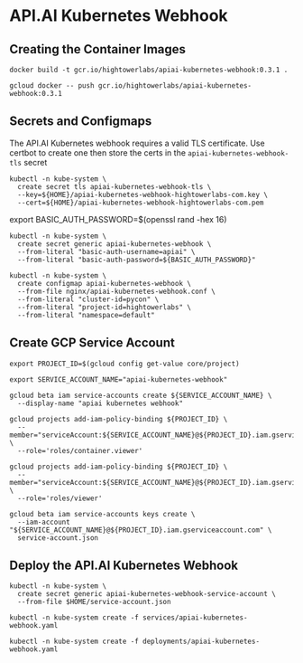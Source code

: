 # API.AI Kubernetes Webhook

## Creating the Container Images

```
docker build -t gcr.io/hightowerlabs/apiai-kubernetes-webhook:0.3.1 .
```

```
gcloud docker -- push gcr.io/hightowerlabs/apiai-kubernetes-webhook:0.3.1
```

## Secrets and Configmaps

The API.AI Kubernetes webhook requires a valid TLS certificate. Use certbot to create one then store the certs in the `apiai-kubernetes-webhook-tls` secret

```
kubectl -n kube-system \
  create secret tls apiai-kubernetes-webhook-tls \
  --key=${HOME}/apiai-kubernetes-webhook-hightowerlabs-com.key \
  --cert=${HOME}/apiai-kubernetes-webhook-hightowerlabs-com.pem
```

export BASIC_AUTH_PASSWORD=$(openssl rand -hex 16)

```
kubectl -n kube-system \
  create secret generic apiai-kubernetes-webhook \
  --from-literal "basic-auth-username=apiai" \
  --from-literal "basic-auth-password=${BASIC_AUTH_PASSWORD}"
```

```
kubectl -n kube-system \
  create configmap apiai-kubernetes-webhook \
  --from-file nginx/apiai-kubernetes-webhook.conf \
  --from-literal "cluster-id=pycon" \
  --from-literal "project-id=hightowerlabs" \
  --from-literal "namespace=default"
```

## Create GCP Service Account

```
export PROJECT_ID=$(gcloud config get-value core/project)
```

```
export SERVICE_ACCOUNT_NAME="apiai-kubernetes-webhook"
```

```
gcloud beta iam service-accounts create ${SERVICE_ACCOUNT_NAME} \
  --display-name "apiai kubernetes webhook"
```

```
gcloud projects add-iam-policy-binding ${PROJECT_ID} \
  --member="serviceAccount:${SERVICE_ACCOUNT_NAME}@${PROJECT_ID}.iam.gserviceaccount.com" \
  --role='roles/container.viewer'
```

```
gcloud projects add-iam-policy-binding ${PROJECT_ID} \
  --member="serviceAccount:${SERVICE_ACCOUNT_NAME}@${PROJECT_ID}.iam.gserviceaccount.com" \
  --role='roles/viewer'
```

```
gcloud beta iam service-accounts keys create \
  --iam-account "${SERVICE_ACCOUNT_NAME}@${PROJECT_ID}.iam.gserviceaccount.com" \
  service-account.json
```

## Deploy the API.AI Kubernetes Webhook

```
kubectl -n kube-system \
  create secret generic apiai-kubernetes-webhook-service-account \
  --from-file $HOME/service-account.json
```

```
kubectl -n kube-system create -f services/apiai-kubernetes-webhook.yaml
```

```
kubectl -n kube-system create -f deployments/apiai-kubernetes-webhook.yaml
```
